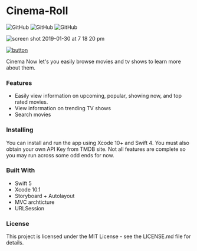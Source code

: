 # Cinema-Roll 


![GitHub](https://img.shields.io/badge/Language-Swift-orange.svg) ![GitHub](https://img.shields.io/github/license/gdelarosa/Cinema-Now.svg) ![GitHub](https://img.shields.io/badge/Platform-iOS%2012.1%2B-lightgrey.svg) 

![screen shot 2019-01-30 at 7 18 20 pm](https://user-images.githubusercontent.com/9616943/52028433-d870bb00-24c3-11e9-9c6b-5f05afc9d648.png)

[![button](https://user-images.githubusercontent.com/9616943/53190156-ce6f4300-35bd-11e9-881b-81c41cfaf025.png)](https://itunes.apple.com/us/app/cinema-roll/id1451111548)

Cinema Now let's you easily browse movies and tv shows to learn more about them. 

### Features 
* Easily view information on upcoming, popular, showing now, and top rated movies. 
* View information on trending TV shows
* Search movies 

### Installing
You can install and run the app using Xcode 10+ and Swift 4. You must also obtain your own API Key from TMDB site. Not all features are complete so you may run across some odd ends for now. 

### Built With
* Swift 5
* Xcode 10.1
* Storyboard + Autolayout
* MVC archticture 
* URLSession

### License
This project is licensed under the MIT License - see the LICENSE.md file for details. 
